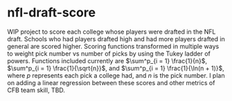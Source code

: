 # nfl-draft-score

WIP project to score each college whose players were drafted in the NFL draft. Schools who had players drafted high and had more players drafted in general are scored higher. Scoring functions transformed in multiple ways to weight pick number vs number of picks by using the Tukey ladder of powers. Functions included currently are $\sum^p_{i = 1} \frac{1}{n}$, $\sum^p_{i = 1} \frac{1}{\sqrt{n}}$, and $\sum^p_{i = 1} \frac{1}{\ln(n + 1)}$, where $p$ represents each pick a college had, and $n$ is the pick number. I plan on adding a linear regression between these scores and other metrics of CFB team skill, TBD.
